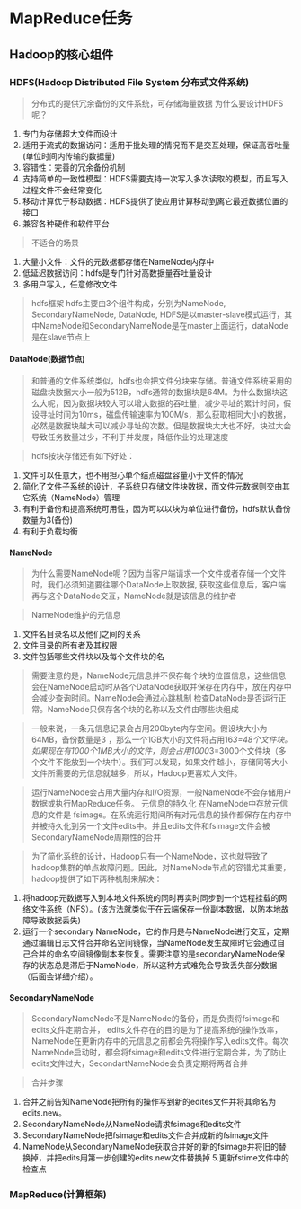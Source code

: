 # MapReduce任务
## Hadoop的核心组件
### HDFS(Hadoop Distributed File System 分布式文件系统)
> 分布式的提供冗余备份的文件系统，可存储海量数据
> 为什么要设计HDFS呢？
1. 专门为存储超大文件而设计
2. 适用于流式的数据访问：适用于批处理的情况而不是交互处理，保证高吞吐量(单位时间内传输的数据量)
3. 容错性：完善的冗余备份机制
4. 支持简单的一致性模型：HDFS需要支持一次写入多次读取的模型，而且写入过程文件不会经常变化
5. 移动计算优于移动数据：HDFS提供了使应用计算移动到离它最近数据位置的接口
6. 兼容各种硬件和软件平台

> 不适合的场景
1. 大量小文件：文件的元数据都存储在NameNode内存中
2. 低延迟数据访问：hdfs是专门针对高数据量吞吐量设计
3. 多用户写入，任意修改文件

> hdfs框架
hdfs主要由3个组件构成，分别为NameNode, SecondaryNameNode, DataNode, HDFS是以master-slave模式运行，其中NameNode和SecondaryNameNode是在master上面运行，dataNode是在slave节点上

#### DataNode(数据节点)
> 和普通的文件系统类似，hdfs也会把文件分块来存储。普通文件系统采用的磁盘块数据大小一般为512B，hdfs通常的数据块是64M。为什么数据块这么大呢，因为数据块较大可以增大数据的吞吐量，减少寻址的累计时间，假设寻址时间为10ms，磁盘传输速率为100M/s，那么获取相同大小的数据，必然是数据块越大可以减少寻址的次数。但是数据块太大也不好，块过大会导致任务数量过少，不利于并发度，降低作业的处理速度

>hdfs按块存储还有如下好处：
1. 文件可以任意大，也不用担心单个结点磁盘容量小于文件的情况
2. 简化了文件子系统的设计，子系统只存储文件块数据，而文件元数据则交由其它系统（NameNode）管理
3. 有利于备份和提高系统可用性，因为可以以块为单位进行备份，hdfs默认备份数量为3(备份)
4. 有利于负载均衡
#### NameNode
> 为什么需要NameNode呢？因为当客户端请求一个文件或者存储一个文件时，我们必须知道要往哪个DataNode上取数据, 获取这些信息后，客户端再与这个DataNode交互，NameNode就是该信息的维护者

> NameNode维护的元信息
1. 文件名目录名以及他们之间的关系
2. 文件目录的所有者及其权限
3. 文件包括哪些文件块以及每个文件块的名

> 需要注意的是，NameNode元信息并不保存每个块的位置信息，这些信息会在NameNode启动时从各个DataNode获取并保存在内存中，放在内存中会减少查询时间。NameNode会通过心跳机制
检查DataNode是否运行正常。NameNode只保存各个块的名称以及文件由哪些块组成

> 一般来说，一条元信息记录会占用200byte内存空间。假设块大小为64MB，备份数量是3 ，那么一个1GB大小的文件将占用16*3=48个文件块。如果现在有1000个1MB大小的文件，则会占用1000*3=3000个文件块（多个文件不能放到一个块中）。我们可以发现，如果文件越小，存储同等大小文件所需要的元信息就越多，所以，Hadoop更喜欢大文件。

> 运行NameNode会占用大量内存和I/O资源，一般NameNode不会存储用户数据或执行MapReduce任务。
> 元信息的持久化
在NameNode中存放元信息的文件是 fsimage。在系统运行期间所有对元信息的操作都保存在内存中并被持久化到另一个文件edits中。并且edits文件和fsimage文件会被SecondaryNameNode周期性的合并

> 为了简化系统的设计，Hadoop只有一个NameNode，这也就导致了hadoop集群的单点故障问题。因此，对NameNode节点的容错尤其重要，hadoop提供了如下两种机制来解决：
1. 将hadoop元数据写入到本地文件系统的同时再实时同步到一个远程挂载的网络文件系统（NFS）。(该方法就类似于在云端保存一份副本数据，以防本地故障导致数据丢失)
2. 运行一个secondary NameNode，它的作用是与NameNode进行交互，定期通过编辑日志文件合并命名空间镜像，当NameNode发生故障时它会通过自己合并的命名空间镜像副本来恢复。需要注意的是secondaryNameNode保存的状态总是滞后于NameNode，所以这种方式难免会导致丢失部分数据（后面会详细介绍）。

#### SecondaryNameNode
> SecondaryNameNode不是NameNode的备份，而是负责将fsimage和edits文件定期合并，
edits文件存在的目的是为了提高系统的操作效率，NameNode在更新内存中的元信息之前都会先将操作写入edits文件。每次NameNode启动时，都会将fsimage和edits文件进行定期合并，为了防止edits文件过大，SecondartNameNode会负责定期将两者合并

> 合并步骤
1. 合并之前告知NameNode把所有的操作写到新的edites文件并将其命名为edits.new。
2. SecondaryNameNode从NameNode请求fsimage和edits文件
3. SecondaryNameNode把fsimage和edits文件合并成新的fsimage文件
4. NameNode从SecondaryNameNode获取合并好的新的fsimage并将旧的替换掉，并把edits用第一步创建的edits.new文件替换掉
5.更新fstime文件中的检查点
### MapReduce(计算框架)
> 